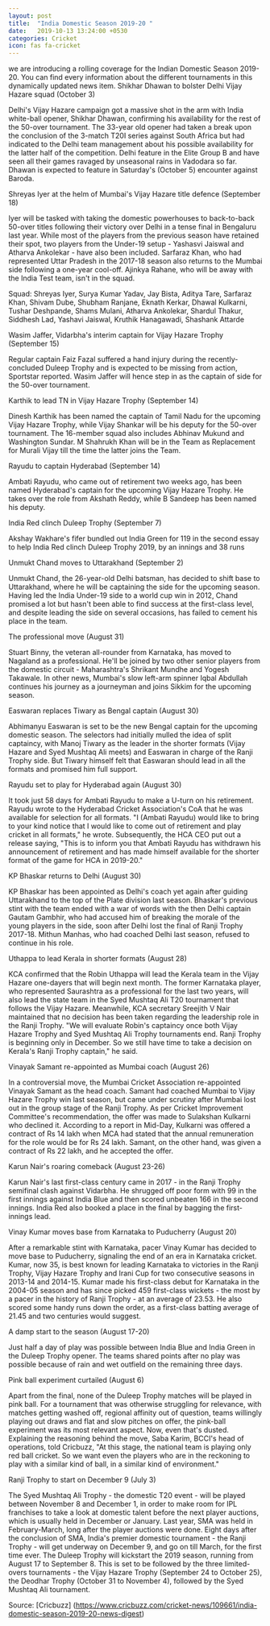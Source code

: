 ```yaml
---
layout: post
title:  "India Domestic Season 2019-20 "
date:   2019-10-13 13:24:00 +0530
categories: Cricket
icon: fas fa-cricket
---
```

 
we are introducing a rolling coverage for the Indian Domestic Season 2019-20. You can find every information about the different tournaments in this dynamically updated news item.
Shikhar Dhawan to bolster Delhi Vijay Hazare squad (October 3)

Delhi's Vijay Hazare campaign got a massive shot in the arm with India white-ball opener, Shikhar Dhawan, confirming his availability for the rest of the 50-over tournament. The 33-year old opener had taken a break upon the conclusion of the 3-match T20I series against South Africa but had indicated to the Delhi team management about his possible availability for the latter half of the competition. Delhi feature in the Elite Group B and have seen all their games ravaged by unseasonal rains in Vadodara so far. Dhawan is expected to feature in Saturday's (October 5) encounter against Baroda.

Shreyas Iyer at the helm of Mumbai's Vijay Hazare title defence (September 18)

Iyer will be tasked with taking the domestic powerhouses to back-to-back 50-over titles following their victory over Delhi in a tense final in Bengaluru last year. While most of the players from the previous season have retained their spot, two players from the Under-19 setup - Yashasvi Jaiswal and Atharva Ankolekar - have also been included. Sarfaraz Khan, who had represented Uttar Pradesh in the 2017-18 season also returns to the Mumbai side following a one-year cool-off. Ajinkya Rahane, who will be away with the India Test team, isn't in the squad.

Squad: Shreyas Iyer, Surya Kumar Yadav, Jay Bista, Aditya Tare, Sarfaraz Khan, Shivam Dube, Shubham Ranjane, Eknath Kerkar, Dhawal Kulkarni, Tushar Deshpande, Shams Mulani, Atharva Ankolekar, Shardul Thakur, Siddhesh Lad, Yashavi Jaiswal, Kruthik Hanagawadi, Shashank Attarde

Wasim Jaffer, Vidarbha's interim captain for Vijay Hazare Trophy (September 15)

Regular captain Faiz Fazal suffered a hand injury during the recently-concluded Duleep Trophy and is expected to be missing from action, Sportstar reported. Wasim Jaffer will hence step in as the captain of side for the 50-over tournament.

Karthik to lead TN in Vijay Hazare Trophy (September 14)

Dinesh Karthik has been named the captain of Tamil Nadu for the upcoming Vijay Hazare Trophy, while Vijay Shankar will be his deputy for the 50-over tournament. The 16-member squad also includes Abhinav Mukund and Washington Sundar. M Shahrukh Khan will be in the Team as Replacement for Murali Vijay till the time the latter joins the Team.

Rayudu to captain Hyderabad (September 14)

Ambati Rayudu, who came out of retirement two weeks ago, has been named Hyderabad's captain for the upcoming Vijay Hazare Trophy. He takes over the role from Akshath Reddy, while B Sandeep has been named his deputy.

India Red clinch Duleep Trophy (September 7)

Akshay Wakhare's fifer bundled out India Green for 119 in the second essay to help India Red clinch Duleep Trophy 2019, by an innings and 38 runs

Unmukt Chand moves to Uttarakhand (September 2)

Unmukt Chand, the 26-year-old Delhi batsman, has decided to shift base to Uttarakhand, where he will be captaining the side for the upcoming season. Having led the India Under-19 side to a world cup win in 2012, Chand promised a lot but hasn't been able to find success at the first-class level, and despite leading the side on several occasions, has failed to cement his place in the team.

The professional move (August 31)

Stuart Binny, the veteran all-rounder from Karnataka, has moved to Nagaland as a professional. He'll be joined by two other senior players from the domestic circuit - Maharashtra's Shrikant Mundhe and Yogesh Takawale. In other news, Mumbai's slow left-arm spinner Iqbal Abdullah continues his journey as a journeyman and joins Sikkim for the upcoming season.

Easwaran replaces Tiwary as Bengal captain (August 30)

Abhimanyu Easwaran is set to be the new Bengal captain for the upcoming domestic season. The selectors had initially mulled the idea of split captaincy, with Manoj Tiwary as the leader in the shorter formats (Vijay Hazare and Syed Mushtaq Ali meets) and Easwaran in charge of the Ranji Trophy side. But Tiwary himself felt that Easwaran should lead in all the formats and promised him full support.

Rayudu set to play for Hyderabad again (August 30)

It took just 58 days for Ambati Rayudu to make a U-turn on his retirement. Rayudu wrote to the Hyderabad Cricket Association's CoA that he was available for selection for all formats. "I (Ambati Rayudu) would like to bring to your kind notice that I would like to come out of retirement and play cricket in all formats," he wrote. Subsequently, the HCA CEO put out a release saying, "This is to inform you that Ambati Rayudu has withdrawn his announcement of retirement and has made himself available for the shorter format of the game for HCA in 2019-20."

KP Bhaskar returns to Delhi (August 30)

KP Bhaskar has been appointed as Delhi's coach yet again after guiding Uttarakhand to the top of the Plate division last season. Bhaskar's previous stint with the team ended with a war of words with the then Delhi captain Gautam Gambhir, who had accused him of breaking the morale of the young players in the side, soon after Delhi lost the final of Ranji Trophy 2017-18. Mithun Manhas, who had coached Delhi last season, refused to continue in his role.

Uthappa to lead Kerala in shorter formats (August 28)

KCA confirmed that the Robin Uthappa will lead the Kerala team in the Vijay Hazare one-dayers that will begin next month. The former Karnataka player, who represented Saurashtra as a professional for the last two years, will also lead the state team in the Syed Mushtaq Ali T20 tournament that follows the Vijay Hazare. Meanwhile, KCA secretary Sreejith V Nair maintained that no decision has been taken regarding the leadership role in the Ranji Trophy. "We will evaluate Robin's captaincy once both Vijay Hazare Trophy and Syed Mushtaq Ali Trophy tournaments end. Ranji Trophy is beginning only in December. So we still have time to take a decision on Kerala's Ranji Trophy captain," he said.

Vinayak Samant re-appointed as Mumbai coach (August 26)

In a controversial move, the Mumbai Cricket Association re-appointed Vinayak Samant as the head coach. Samant had coached Mumbai to Vijay Hazare Trophy win last season, but came under scrutiny after Mumbai lost out in the group stage of the Ranji Trophy. As per Cricket Improvement Committee's recommendation, the offer was made to Sulakshan Kulkarni who declined it. According to a report in Mid-Day, Kulkarni was offered a contract of Rs 14 lakh when MCA had stated that the annual remuneration for the role would be for Rs 24 lakh. Samant, on the other hand, was given a contract of Rs 22 lakh, and he accepted the offer.

Karun Nair's roaring comeback (August 23-26)

Karun Nair's last first-class century came in 2017 - in the Ranji Trophy semifinal clash against Vidarbha. He shrugged off poor form with 99 in the first innings against India Blue and then scored unbeaten 166 in the second innings. India Red also booked a place in the final by bagging the first-innings lead.

Vinay Kumar moves base from Karnataka to Puducherry (August 20)

After a remarkable stint with Karnataka, pacer Vinay Kumar has decided to move base to Puducherry, signaling the end of an era in Karnataka cricket. Kumar, now 35, is best known for leading Karnataka to victories in the Ranji Trophy, Vijay Hazare Trophy and Irani Cup for two consecutive seasons in 2013-14 and 2014-15. Kumar made his first-class debut for Karnataka in the 2004-05 season and has since picked 459 first-class wickets - the most by a pacer in the history of Ranji Trophy - at an average of 23.53. He also scored some handy runs down the order, as a first-class batting average of 21.45 and two centuries would suggest.

A damp start to the season (August 17-20)

Just half a day of play was possible between India Blue and India Green in the Duleep Trophy opener. The teams shared points after no play was possible because of rain and wet outfield on the remaining three days.

Pink ball experiment curtailed (August 6)

Apart from the final, none of the Duleep Trophy matches will be played in pink ball. For a tournament that was otherwise struggling for relevance, with matches getting washed off, regional affinity out of question, teams willingly playing out draws and flat and slow pitches on offer, the pink-ball experiment was its most relevant aspect. Now, even that's dusted. Explaining the reasoning behind the move, Saba Karim, BCCI's head of operations, told Cricbuzz, "At this stage, the national team is playing only red ball cricket. So we want even the players who are in the reckoning to play with a similar kind of ball, in a similar kind of environment."

Ranji Trophy to start on December 9 (July 3)

The Syed Mushtaq Ali Trophy - the domestic T20 event - will be played between November 8 and December 1, in order to make room for IPL franchises to take a look at domestic talent before the next player auctions, which is usually held in December or January. Last year, SMA was held in February-March, long after the player auctions were done. Eight days after the conclusion of SMA, India's premier domestic tournament - the Ranji Trophy - will get underway on December 9, and go on till March, for the first time ever. The Duleep Trophy will kickstart the 2019 season, running from August 17 to September 8. This is set to be followed by the three limited-overs tournaments - the Vijay Hazare Trophy (September 24 to October 25), the Deodhar Trophy (October 31 to November 4), followed by the Syed Mushtaq Ali tournament.

Source: [Cricbuzz] (https://www.cricbuzz.com/cricket-news/109661/india-domestic-season-2019-20-news-digest)
